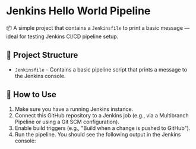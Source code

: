 # Jenkins Hello World Pipeline

📦 A simple project that contains a `Jenkinsfile` to print a basic message — ideal for testing Jenkins CI/CD pipeline setup.

## 📂 Project Structure

- `Jenkinsfile` – Contains a basic pipeline script that prints a message to the Jenkins console.

## 🚀 How to Use

1. Make sure you have a running Jenkins instance.
2. Connect this GitHub repository to a Jenkins job (e.g., via a Multibranch Pipeline or using a Git SCM configuration).
3. Enable build triggers (e.g., "Build when a change is pushed to GitHub").
4. Run the pipeline. You should see the following output in the Jenkins console:

